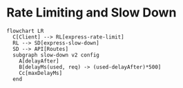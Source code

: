 # Rate Limiting and Slow Down

```mermaid
flowchart LR
  C[Client] --> RL[express-rate-limit]
  RL --> SD[express-slow-down]
  SD --> API[Routes]
  subgraph slow-down v2 config
    A[delayAfter]
    B[delayMs(used, req) -> (used-delayAfter)*500]
    Cc[maxDelayMs]
  end
```
